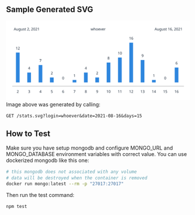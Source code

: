 ## Sample Generated SVG
![nkjnsvs](tests/snippet-svg/generated.svg)
Image above was generated by calling:
```
GET /stats.svg?login=whoever&date=2021-08-16&days=15
```

## How to Test
Make sure you have setup mongodb and configure MONGO_URL and MONGO_DATABASE environment variables with correct value.
You can use dockerized mongodb like this one:
```sh
# this mongodb does not associated with any volume
# data will be destroyed when the container is removed
docker run mongo:latest --rm -p "27017:27017"
```

Then run the test command:
```sh
npm test
```
